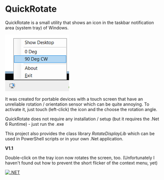 # QuickRotate

QuickRotate is a small utility that shows an icon in the taskbar notification area (system tray) of
Windows.

![Screenshot of QuickRotate](Screenshot.png "Screenshot of QuickRotate")

It was created for portable devices with a touch screen that have an unreliable
rotation / orientation sensor which can be quite annoying. To activate it, just touch
(left-click) the icon and the choose the rotation angle.

QuickRotate does not require any installation / setup (but it requires the .Net 6 Runtime) - just run the .exe

This project also provides the class library *RotateDisplayLib* which can be used in
PowerShell scripts or in your own .Net application.

**V1.1**

Double-click on the tray icon now rotates the screen, too.
(Unfortunately I haven't found out how to prevent the short flicker of the context menu, yet)

[![.NET](https://github.com/donid/QuickRotate/actions/workflows/dotnet.yml/badge.svg)](https://github.com/donid/QuickRotate/actions/workflows/dotnet.yml)
